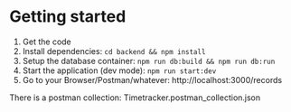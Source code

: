 # Getting started

1. Get the code
2. Install dependencies: `cd backend && npm install`
3. Setup the database container: `npm run db:build && npm run db:run`
4. Start the application (dev mode): `npm run start:dev`
5. Go to your Browser/Postman/whatever: http://localhost:3000/records

There is a postman collection: Timetracker.postman_collection.json
